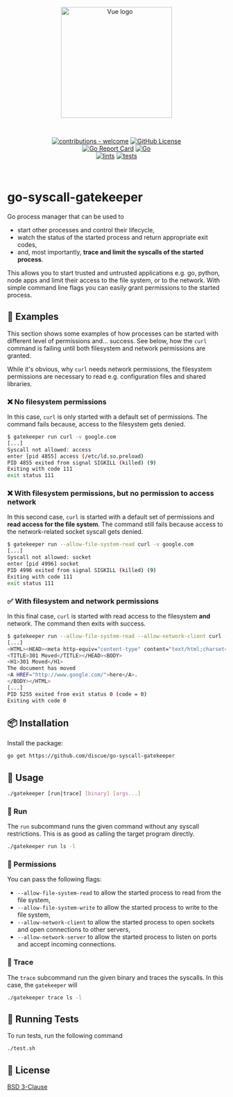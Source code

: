 
<p align="center"><a href="https://www.discue.io/" target="_blank" rel="noopener noreferrer"><img width="256" src="https://www.discue.io/icons-fire-no-badge-square/web/icon-192.png" alt="Vue logo"></a></p>

<br/>
<div align="center">

[![contributions - welcome](https://img.shields.io/badge/contributions-welcome-blue/green)](/CONTRIBUTING.md "Go to contributions doc")
[![GitHub License](https://img.shields.io/github/license/discue/go-syscall-gatekeeper.svg)](https://github.com/discue/go-syscall-gatekeeper-cli/blob/master/LICENSE)
<br/>
[![Go Report Card](https://goreportcard.com/badge/github.com/discue/go-syscall-gatekeeper)](https://goreportcard.com/report/github.com/discue/go-syscall-gatekeeper)
[![Go](https://img.shields.io/github/go-mod/go-version/discue/go-syscall-gatekeeper-cli
)](https://github.com/discue/go-syscall-gatekeeper-cli/blob/main/go.mod)
<br/>
[![lints](https://github.com/discue/go-syscall-gatekeeper-cli/actions/workflows/lints.yml/badge.svg)](https://github.com/discue/go-syscall-gatekeeper-cli/actions/workflows/lints.yml)
[![tests](https://github.com/discue/go-syscall-gatekeeper-cli/actions/workflows/tests.yml/badge.svg)](https://github.com/discue/go-syscall-gatekeeper-cli/actions/workflows/tests.yml)
</div>

<br/>

# go-syscall-gatekeeper
Go process manager that can be used to 
- start other processes and control their lifecycle,
- watch the status of the started process and return appropriate exit codes,
- and, most importantly, **trace and limit the syscalls of the started process**. 

This allows you to start trusted and untrusted applications e.g. go, python, node apps and limit their access to the file system, or to the network. With simple command line flags you can easily grant permissions to the started process.

## 🤝 Examples
This section shows some examples of how processes can be started with different level of permissions and... success. See below, how the `curl` command is failing until both filesystem and network permissions are granted.

While it's obvious, why `curl` needs network permissions, the filesystem permissions are necessary to read e.g. configuration files and shared libraries.

### ❌ No filesystem permissions
In this case, `curl` is only started with a default set of permissions. The command fails because, access to the filesystem gets denied.
```bash
$ gatekeeper run curl -v google.com
[...]
Syscall not allowed: access
enter [pid 4855] access (/etc/ld.so.preload)
PID 4855 exited from signal SIGKILL (killed) (9)
Exiting with code 111
exit status 111
```

### ❌ With filesystem permissions, but no permission to access network
In this second case, `curl` is started with a default set of permissions and **read access for the file system**. The command still fails because access to the network-related socket syscall gets denied.
```bash
$ gatekeeper run --allow-file-system-read curl -v google.com
[...]
Syscall not allowed: socket
enter [pid 4996] socket
PID 4996 exited from signal SIGKILL (killed) (9)
Exiting with code 111
exit status 111
```

### ✅ With filesystem and network permissions
In this final case, `curl` is started with read access to the filesystem **and** network. The command then exits with success.
```bash
$ gatekeeper run --allow-file-system-read --allow-network-client curl -v google.com
[...]
<HTML><HEAD><meta http-equiv="content-type" content="text/html;charset=utf-8">
<TITLE>301 Moved</TITLE></HEAD><BODY>
<H1>301 Moved</H1>
The document has moved
<A HREF="http://www.google.com/">here</A>.
</BODY></HTML>
[...]
PID 5255 exited from exit status 0 (code = 0)
Exiting with code 0
```

## 📦 Installation
Install the package:

```bash
go get https://github.com/discue/go-syscall-gatekeeper
```

## 🔣 Usage
```bash
./gatekeeper [run|trace] [binary] [args...]
```
### 🚀 Run
The `run` subcommand runs the given command without any syscall restrictions. This is as good as calling the target program directly.

```bash
./gatekeeper run ls -l
```

### 🤺 Permissions
You can pass the following flags:
- `--allow-file-system-read` to allow the started process to read from the file system,
- `--allow-file-system-write` to allow the started process to write to the file system,
- `--allow-network-client` to allow the started process to open sockets and open connections to other servers,
- `--allow-network-server` to allow the started process to listen on ports and accept incoming connections.

### 🔎 Trace
The `trace` subcommand run the given binary and traces the syscalls. In this case, the `gatekeeper` will 

```bash
./gatekeeper trace ls -l
```

## 🧪 Running Tests
To run tests, run the following command

```bash
./test.sh
```

## 📄 License
[BSD 3-Clause](https://choosealicense.com/licenses/bsd-3-clause/)
